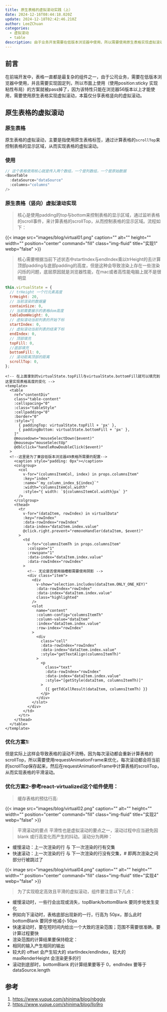 ```yaml
---
title: 原生表格的虚拟滚动实践（上）
date: 2024-12-16T08:44:18.020Z
update: 2024-12-18T02:42:46.210Z
author: LeeZChuan
categories:
  - 虚拟滚动
  - table
description: 由于业务开发需要在低版本浏览器中使用，所以需要使用原生表格实现虚拟滚动，本篇仅分享表格竖向的虚拟滚动。
---
```


## 前言

在前端开发中，表格一直都是最复杂的组件之一，由于公司业务，需要在低版本浏览器中使用，并且需要实现固定列，所以市面上使用（使用position:sticky 实现粘性布局）的方案就被pass掉了，因为该特性只能在浏览器56版本以上才能使用，需要使用原生表格实现虚拟滚动，本篇仅分享表格竖向的虚拟滚动。

## 原生表格的虚拟滚动

### 原生表格

原生表格的虚拟滚动，主要是指使用原生表格标签，通过计算表格的`scrollTop`来控制表格的显示区域，从而实现表格的虚拟滚动。

### 使用

```js
// 这个表格使用核心就是传入两个数组，一个是列数组，一个是原始数据
<BaseTable
  :dataSource="dataSource"
  :columns="columns"
/>
```

### 原生表格（竖向）虚拟滚动实现

> 核心是使用padding的top与bottom来控制表格的显示区域，通过监听表格的scroll事件，来计算表格的scrollTop，从而控制表格的显示区域。流程如下：

{{< image src="images/blog/virtual01.png" caption="" alt="" height="" width="" position="center" command="fill"  class="img-fluid" title="实现1"  webp="false" >}}

> 核心需要根据当前下述状态中startIndex与endIndex乘以trHeight的去计算顶部padding与底部padding的高度，但是这种会导致渲染上存在一些渲染闪烁的问题，底层原因就是浏览器性能，在mac或者高性能电脑上就不是很明显

```js
this.virtualState = {
  // trHeight 一个行元素高度
  trHeight: 20,
  // 当前渲染的数据量
  containSize: 0,
  // 当前需要展示的表格dom高度
  tableDomHeight: 0,
  // 虚拟滚动当前列表的开始下标
  startIndex: 0,
  // 虚拟滚动当前列表的结束下标
  endIndex: 0,
  // 顶部填充
  topFill: 0,
  //底部填充
  bottomFill: 0,
  // 滚动距离顶部的距离
  scrollTop: 0,
};
```

```vue
<!-- 在上面拿到的virtualState.topFill与virtualState.bottomFill就可以填充到这里实现表格高度的变化 -->
<template>
  <table
    ref="contentDiv"
    class="table-content"
    :cellspacing="0"
    :class="tableStyle"
    :cellpadding="0"
    :border="0"
    :style="[
      { paddingTop: virtualState.topFill + 'px' },
      { paddingBottom: virtualState.bottomFill + 'px' },
    ]"
    @mousedown="mouseSelectDown($event)"
    @mouseup="mouseSelectUp"
    @dblclick="handleRowDoubleClick($event)"
  >
  <!--这里是为了兼容低版本浏览器49表格所需要的配置-->
    <caption style="padding: 0px"></caption>
    <colgroup>
      <col
        v-for="(columnsItemCol, index) in props.columnsItem"
        :key="index"
        :name="`my_column_index_${index}`"
        :width="columnsItemCol.width"
        :style="{ width: `${columnsItemCol.width}px` }"
      />
    </colgroup>
    <thead>
      <tr
        v-for="(dataItem, rowIndex) in virtualData"
        :key="rowIndex"
        :data-rowIndex="rowIndex"
        :data-index="dataItem.index.value"
        @click.right.prevent="removeHandler(dataItem, $event)"
      >
        <td
          v-for="columnsItemTh in props.columnsItem"
          :colspan="1"
          :rowspan="1"
          :data-index="dataItem.index.value"
          :data-rowIndex="rowIndex"
        >
          <!-- 无论是否使用插槽都需要使用阴影 -->
          <div class="item">
            <div
              v-show="selection.includes(dataItem.ONLY_ONE_KEY)"
              :data-rowIndex="rowIndex"
              :data-index="dataItem.index.value"
              class="highlighted"
            />
            <slot
              name="content"
              :column-config="columnsItemTh"
              :column-value="dataItem"
              :index="dataItem.index.value"
              :row-index="rowIndex"
            >
              <div
                class="cell"
                :data-rowIndex="rowIndex"
                :data-index="dataItem.index.value"
                :style="getTextAlign(columnsItemTh)"
              >
                <p
                  class="text"
                  :data-rowIndex="rowIndex"
                  :data-index="dataItem.index.value"
                  :style="[getStyle(dataItem, columnsItemTh)]"
                >
                  {{ getTdCellResult(dataItem, columnsItemTh) }}
                </p>
              </div>
            </slot>
          </div>
        </td>
      </tr>
    </thead>
  </table>
</template>
```

### 优化方案1:

但是实际上这样会导致表格的滚动不流畅，因为每次滚动都会重新计算表格的scrollTop，所以需要使用requestAnimationFrame来优化，每次滚动都会将当前的scrollTop保存起来，然后在requestAnimationFrame中计算表格的scrollTop，从而实现表格的平滑滚动。

### 优化方案2-参考react-virtualized这个组件使用：

> 缓存表格的预估行高:

{{< image src="images/blog/virtual02.png" caption="" alt="" height="" width="" position="center" command="fill"  class="img-fluid" title="实现2"  webp="false" >}}

> 平滑滚动的要点
> 平滑性也是虚拟滚动的要点之一，滚动过程中应当避免因 blank 或行高变化而产生的抖动。滚动分为两种：

- 缓慢滚动：上一次渲染的行 与 下一次渲染的行有交集
- 快速滚动：上一次渲染的行 与 下一次渲染的行没有交集，# 即两次渲染之间部分行被跳过了

{{< image src="images/blog/virtual04.png" caption="" alt="" height="" width="" position="center" command="fill"  class="img-fluid" title="实现4"  webp="false" >}}

> 为了实现稳定高效且平滑的虚拟滚动，组件要注意以下几点：

- 缓慢滚动时，一些行会出现或消失，topBlank/bottomBlank 要同步地发生变化
- 例如向下滚动时，表格底部出现新的一行，行高为 50px，那么此时 bottomBlank 要同步地减小 50px
- 快速滚动时，要在短时间内给出一个大致的渲染范围；范围不需要很准确，要计算过程要快
- 渲染范围的计算结果要保持稳定：
- 相同的输入产生相同的输出
- 较大的 offset 会产生较大的 startIndex/endIndex，较大的 maxRenderHeight 会渲染更多的行
- 滚动到底部时，bottomBlank 的计算结果要等于 0，endIndex 要等于 dataSource.length



## 参考

1. https://www.yuque.com/shinima/blog/nbgglx
2. https://www.yuque.com/shinima/blog/llo9ro
